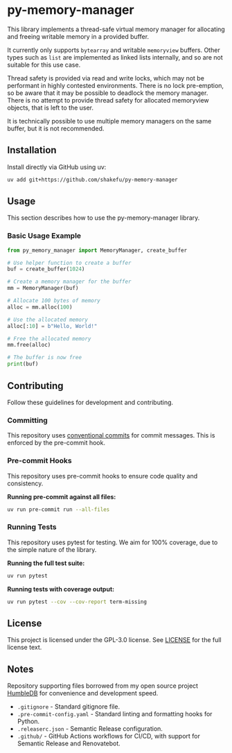 # py-memory-manager

This library implements a thread-safe virtual memory manager for allocating and
freeing writable memory in a provided buffer.

It currently only supports `bytearray` and writable `memoryview` buffers. Other
types such as `list` are implemented as linked lists internally, and so are not
suitable for this use case.

Thread safety is provided via read and write locks, which may not be performant
in highly contested environments. There is no lock pre-emption, so be aware that
it may be possible to deadlock the memory manager. There is no attempt to
provide thread safety for allocated memoryview objects, that is left to the
user.

It is technically possible to use multiple memory managers on the same buffer,
but it is not recommended.

## Installation

Install directly via GitHub using uv:

```bash
uv add git+https://github.com/shakefu/py-memory-manager
```

## Usage

This section describes how to use the py-memory-manager library.

### Basic Usage Example

```python
from py_memory_manager import MemoryManager, create_buffer

# Use helper function to create a buffer
buf = create_buffer(1024)

# Create a memory manager for the buffer
mm = MemoryManager(buf)

# Allocate 100 bytes of memory
alloc = mm.alloc(100)

# Use the allocated memory
alloc[:10] = b"Hello, World!"

# Free the allocated memory
mm.free(alloc)

# The buffer is now free
print(buf)

```

## Contributing

Follow these guidelines for development and contributing.

### Committing

This repository uses
[conventional commits](https://www.conventionalcommits.org/en/v1.0.0/) for
commit messages. This is enforced by the pre-commit hook.

### Pre-commit Hooks

This repository uses pre-commit hooks to ensure code quality and consistency.

**Running pre-commit against all files:**

```bash
uv run pre-commit run --all-files
```

### Running Tests

This repository uses pytest for testing. We aim for 100% coverage, due to the
simple nature of the library.

**Running the full test suite:**

```bash
uv run pytest
```

**Running tests with coverage output:**

```bash
uv run pytest --cov --cov-report term-missing
```

## License

This project is licensed under the GPL-3.0 license. See [LICENSE](LICENSE) for
the full license text.

## Notes

Repository supporting files borrowed from my open source project
[HumbleDB](https://github.com/shakefu/humbledb) for convenience and development
speed.

- `.gitignore` - Standard gitignore file.
- `.pre-commit-config.yaml` - Standard linting and formatting hooks for Python.
- `.releaserc.json` - Semantic Release configuration.
- `.github/` - GitHub Actions workflows for CI/CD, with support for Semantic
  Release and Renovatebot.
